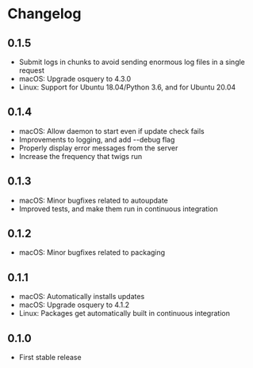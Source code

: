 # Changelog

## 0.1.5

* Submit logs in chunks to avoid sending enormous log files in a single request
* macOS: Upgrade osquery to 4.3.0
* Linux: Support for Ubuntu 18.04/Python 3.6, and for Ubuntu 20.04

## 0.1.4

* macOS: Allow daemon to start even if update check fails
* Improvements to logging, and add --debug flag
* Properly display error messages from the server
* Increase the frequency that twigs run

## 0.1.3

* macOS: Minor bugfixes related to autoupdate
* Improved tests, and make them run in continuous integration

## 0.1.2

* macOS: Minor bugfixes related to packaging

## 0.1.1

* macOS: Automatically installs updates
* macOS: Upgrade osquery to 4.1.2
* Linux: Packages get automatically built in continuous integration

## 0.1.0

* First stable release
